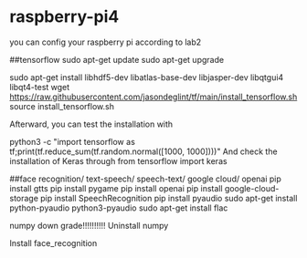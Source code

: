 # raspberry-pi4

you can config your raspberry pi according to lab2

##tensorflow
sudo apt-get update
sudo apt-get upgrade

sudo apt-get install libhdf5-dev libatlas-base-dev libjasper-dev libqtgui4 libqt4-test
wget https://raw.githubusercontent.com/jasondeglint/tf/main/install_tensorflow.sh
source install_tensorflow.sh

Afterward, you can test the installation with

python3 -c "import tensorflow as tf;print(tf.reduce_sum(tf.random.normal([1000, 1000])))" 
And check the installation of Keras through
from tensorflow import keras

##face recognition/ text-speech/ speech-text/ google cloud/ openai
pip install gtts
pip install pygame
pip install openai
pip install google-cloud-storage
pip install SpeechRecognition
pip install pyaudio
sudo apt-get install python-pyaudio python3-pyaudio
sudo apt-get install flac

numpy down grade!!!!!!!!!!
Uninstall numpy

Install face_recognition


